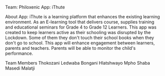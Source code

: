 Team: Philoxenic
App: iThute

About App: iThute is a learning platform that enhances the existing learning environment. As an E-learning tool that delivers course, supplies training and educational seminars
for Grade 4 to Grade 12 Learners. This app was created to keep learners active as their schooling was disrupted by the Lockdown. 
Some of them they don't touch their school books when they don't go to school. 
This app will enhance engagement between learners, parents and teachers. Parents will be able to monitor the child's performance.


Team Members
Thokozani Ledwaba
Bongani Hlatshwayo
Mpho Shaba
Masedi Malatji

